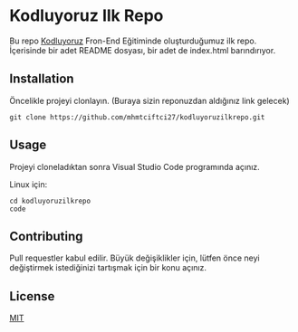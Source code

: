 # Kodluyoruz Ilk Repo
Bu repo [Kodluyoruz](http://kodluyoruz.org) Fron-End Eğitiminde oluşturduğumuz ilk repo. İçerisinde bir adet README dosyası, bir adet de index.html barındırıyor.
## Installation
Öncelikle projeyi clonlayın. (Buraya sizin reponuzdan aldığınız link gelecek)
```
git clone https://github.com/mhmtciftci27/kodluyoruzilkrepo.git
```

## Usage
Projeyi cloneladıktan sonra Visual Studio Code programında açınız. 

Linux için:

```
cd kodluyoruzilkrepo
code
```

## Contributing

Pull requestler kabul edilir. Büyük değişiklikler için, lütfen önce neyi değiştirmek istediğinizi tartışmak için bir konu açınız. 

## License

[MIT](https://choosealicense.com/licenses/mit/)
